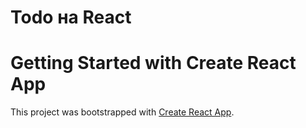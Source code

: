 # Todo на React

# Getting Started with Create React App

This project was bootstrapped with [Create React App](https://github.com/facebook/create-react-app).